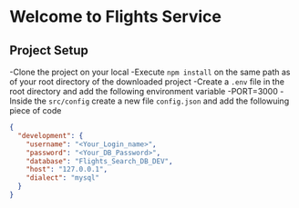 # Welcome to Flights Service

## Project Setup

-Clone the project on your local
-Execute `npm install` on the same path as of your root directory of the downloaded project
-Create a `.env` file in the root directory and add the following environment variable
-PORT=3000
-Inside the `src/config` create a new file `config.json` and add the followuing piece of code

```json
{
  "development": {
    "username": "<Your_Login_name>",
    "password": "<Your_DB_Password>",
    "database": "Flights_Search_DB_DEV",
    "host": "127.0.0.1",
    "dialect": "mysql"
  }
}
```
